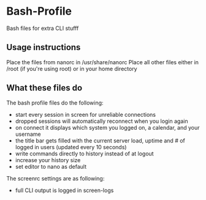 Bash-Profile
============

Bash files for extra CLI stufff

## Usage instructions
Place the files from nanorc in /usr/share/nanorc
Place all other files either in /root (if you're using root) or in your home directory

## What these files do
The bash profile files do the following:
- start every session in screen for unreliable connections
- dropped sessions will automatically reconnect when you login again
- on connect it displays which system you logged on, a calendar, and your username
- the title bar gets filled with the current server load, uptime and # of logged in users (updated every 10 seconds)
- write commands directly to history instead of at logout
- increase your history size
- set editor to nano as default

The screenrc settings are as following:
- full CLI output is logged in screen-logs

